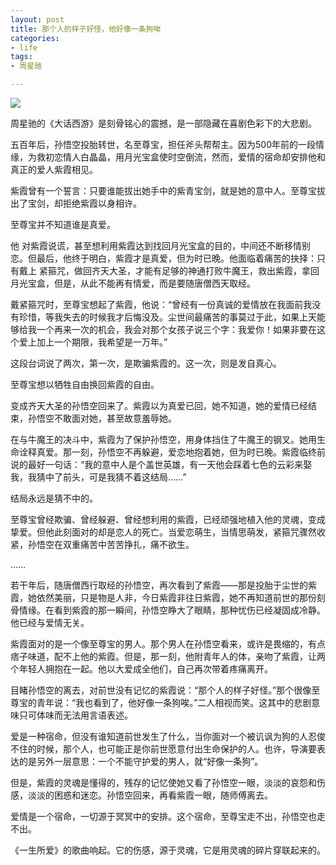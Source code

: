 ```yaml
---
layout: post
title: 那个人的样子好怪，他好像一条狗唉
categories:
- life
tags:
- 周星驰

---
```


![](http://ww4.sinaimg.cn/mw690/ae1f5766jw1ekbav71i09j20hs08wmxq.jpg)

周星驰的《大话西游》是刻骨铭心的震撼，是一部隐藏在喜剧色彩下的大悲剧。

五百年后，孙悟空投胎转世，名至尊宝，担任斧头帮帮主。因为500年前的一段情缘，为救初恋情人白晶晶，用月光宝盒使时空倒流，然而，爱情的宿命却安排他和真正的爱人紫霞相见。

紫霞曾有一个誓言：只要谁能拔出她手中的紫青宝剑，就是她的意中人。至尊宝拔出了宝剑，却拒绝紫霞以身相许。

至尊宝并不知道谁是真爱。

他 对紫霞说谎，甚至想利用紫霞达到找回月光宝盒的目的，中间还不断移情别恋。但最后，他终于明白，紫霞才是真爱，但为时已晚。他面临着痛苦的抉择：只有戴上 紧箍咒，做回齐天大圣，才能有足够的神通打败牛魔王，救出紫霞，拿回月光宝盒，但是，从此不能再有情爱，而是要随唐僧西天取经。

戴紧箍咒时，至尊宝想起了紫霞，他说：“曾经有一份真诚的爱情放在我面前我没有珍惜，等我失去的时候我才后悔没及。尘世间最痛苦的事莫过于此，如果上天能够给我一个再来一次的机会，我会对那个女孩子说三个字：我爱你！如果非要在这个爱上加上一个期限，我希望是一万年。”

这段台词说了两次，第一次，是欺骗紫霞的。这一次，则是发自真心。

至尊宝想以牺牲自由换回紫霞的自由。

变成齐天大圣的孙悟空回来了。紫霞以为真爱已回，她不知道，她的爱情已经结束，孙悟空不敢面对她，甚至故意羞辱她。

在与牛魔王的决斗中，紫霞为了保护孙悟空，用身体挡住了牛魔王的钢叉。她用生命诠释真爱。那一刻，孙悟空不再躲避，爱恋地抱着她，但为时已晚。紫霞临终前说的最好一句话：“我的意中人是个盖世英雄，有一天他会踩着七色的云彩来娶我，我猜中了前头，可是我猜不着这结局……”

结局永远是猜不中的。

至尊宝曾经欺骗、曾经躲避、曾经想利用的紫霞，已经顽强地植入他的灵魂，变成挚爱。但他此刻面对的却是恋人的死亡。当爱恋萌生，当情思萌发，紧箍咒骤然收紧，孙悟空在双重痛苦中苦苦挣扎，痛不欲生。

……

若干年后，随唐僧西行取经的孙悟空，再次看到了紫霞——那是投胎于尘世的紫霞，她依然美丽，只是物是人非，今日紫霞非往日紫霞，她不再知道前世的那份刻骨情缘。在看到紫霞的那一瞬间，孙悟空睁大了眼睛，那种忧伤已经凝固成冷静。他已经与爱情无关。

紫霞面对的是一个像至尊宝的男人。那个男人在孙悟空看来，或许是畏缩的，有点痞子味道，配不上他的紫霞。但是，那一刻，他附青年人的体，亲吻了紫霞，让两个年轻人拥抱在一起。他以大爱成全他们，自己再次带着疼痛离开。

目睹孙悟空的离去，对前世没有记忆的紫霞说：“那个人的样子好怪。”那个很像至尊宝的青年说：“我也看到了，他好像一条狗唉。”二人相视而笑。这其中的悲剧意味只可体味而无法用言语表述。

爱是一种宿命，但没有谁知道前世发生了什么，当你面对一个被讥讽为狗的人忍俊不住的时候，那个人，也可能正是你前世愿意付出生命保护的人。也许，导演要表达的是另外一层意思：一个不能守护爱的男人，就“好像一条狗”。

但是，紫霞的灵魂是懂得的，残存的记忆使她又看了孙悟空一眼，淡淡的哀怨和伤感，淡淡的困惑和迷恋。孙悟空回来，再看紫霞一眼，随师傅离去。

爱情是一个宿命，一切源于冥冥中的安排。这个宿命，至尊宝走不出，孙悟空也走不出。

《一生所爱》的歌曲响起。它的伤感，源于灵魂，它是用灵魂的碎片穿联起来的。

